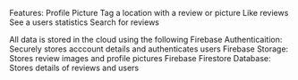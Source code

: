 Features:
Profile Picture
Tag a location with a review or picture
Like reviews
See a users statistics
Search for reviews

All data is stored in the cloud using the following
Firebase Authenticaition: Securely stores acccount details and authenticates users
Firebase Storage: Stores review images and profile pictures
Firebase Firestore Database: Stores details of reviews and users
